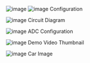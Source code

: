 ![image](https://user-images.githubusercontent.com/113822588/204129655-5126ce23-b890-43bf-98eb-ff34169dbd24.png)
![image](https://user-images.githubusercontent.com/113822588/204827380-ca9d4247-df3f-4430-b8a8-c2e35a8fcae7.png)
Configuration

![image](https://user-images.githubusercontent.com/113822588/204135589-6bde2554-85d5-467c-abe9-9bfadd8c725e.png)
Circuit Diagram

![image](https://user-images.githubusercontent.com/113822588/204138126-48227397-0763-4d95-8159-736bb45b0498.png)
ADC Configuration

![image](https://user-images.githubusercontent.com/113822588/204838701-23d29add-ed65-401b-8c33-7bdcd0f7b7ac.png)
Demo Video Thumbnail

![image](https://user-images.githubusercontent.com/113822588/204839843-4702f50a-d0f3-4192-9b3d-b1ca596583db.png)
Car Image
